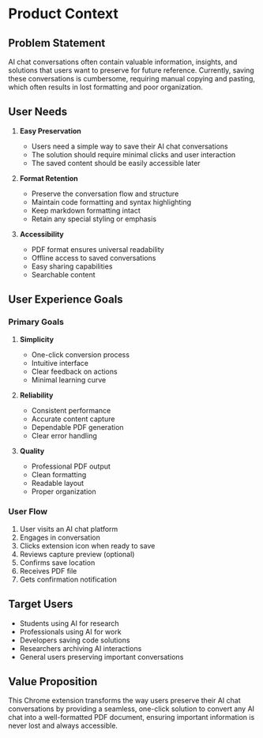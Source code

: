 # Product Context

## Problem Statement

AI chat conversations often contain valuable information, insights, and solutions that users want to preserve for future reference. Currently, saving these conversations is cumbersome, requiring manual copying and pasting, which often results in lost formatting and poor organization.

## User Needs

1. **Easy Preservation**

   - Users need a simple way to save their AI chat conversations
   - The solution should require minimal clicks and user interaction
   - The saved content should be easily accessible later

2. **Format Retention**

   - Preserve the conversation flow and structure
   - Maintain code formatting and syntax highlighting
   - Keep markdown formatting intact
   - Retain any special styling or emphasis

3. **Accessibility**
   - PDF format ensures universal readability
   - Offline access to saved conversations
   - Easy sharing capabilities
   - Searchable content

## User Experience Goals

### Primary Goals

1. **Simplicity**

   - One-click conversion process
   - Intuitive interface
   - Clear feedback on actions
   - Minimal learning curve

2. **Reliability**

   - Consistent performance
   - Accurate content capture
   - Dependable PDF generation
   - Clear error handling

3. **Quality**
   - Professional PDF output
   - Clean formatting
   - Readable layout
   - Proper organization

### User Flow

1. User visits an AI chat platform
2. Engages in conversation
3. Clicks extension icon when ready to save
4. Reviews capture preview (optional)
5. Confirms save location
6. Receives PDF file
7. Gets confirmation notification

## Target Users

- Students using AI for research
- Professionals using AI for work
- Developers saving code solutions
- Researchers archiving AI interactions
- General users preserving important conversations

## Value Proposition

This Chrome extension transforms the way users preserve their AI chat conversations by providing a seamless, one-click solution to convert any AI chat into a well-formatted PDF document, ensuring important information is never lost and always accessible.
